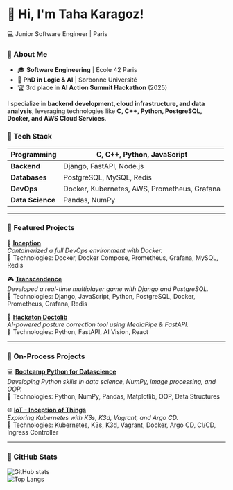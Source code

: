 # 👋 Hi, I'm Taha Karagoz!

💻 Junior Software Engineer | Paris

### 🔹 About Me
- 🎓 **Software Engineering** | École 42 Paris  
- 🤖 **PhD in Logic & AI** | Sorbonne Université  
- 🏆 3rd place in **AI Action Summit Hackathon** (2025)  

I specialize in **backend development, cloud infrastructure, and data analysis**, leveraging technologies like **C, C++, Python, PostgreSQL, Docker, and AWS Cloud Services**.  

### 🔹 Tech Stack
| **Programming**  | C, C++, Python, JavaScript |
|------------------|--------------------------|
| **Backend**      | Django, FastAPI, Node.js |
| **Databases**    | PostgreSQL, MySQL, Redis |
| **DevOps**       | Docker, Kubernetes, AWS, Prometheus, Grafana |
| **Data Science** | Pandas, NumPy|

---

### 🔹 Featured Projects  
🚀 **[Inception](https://github.com/karagoz36/Inception)**  
_Containerized a full DevOps environment with Docker._  
🔹 Technologies: Docker, Docker Compose, Prometheus, Grafana, MySQL, Redis  

🎮 **[Transcendence](https://github.com/karagoz36/transcendence)**  
_Developed a real-time multiplayer game with Django and PostgreSQL._  
🔹 Technologies: Django, JavaScript, Python, PostgreSQL, Docker, Prometheus, Grafana, Redis  

🤖 **[Hackaton Doctolib](https://github.com/karagoz36/Hackathon_Doctolib)**  
_AI-powered posture correction tool using MediaPipe & FastAPI._  
🔹 Technologies: Python, FastAPI, AI Vision, React  

---

### 🔹 On-Process Projects
💻 **[Bootcamp Python for Datascience](https://github.com/karagoz36/Python_Data_Science)**  
_Developing Python skills in data science, NumPy, image processing, and OOP._  
🔹 Technologies: Python, NumPy, Pandas, Matplotlib, OOP, Data Structures 

🌐 **[IoT - Inception of Things](https://github.com/karagoz36/IoT)**  
_Exploring Kubernetes with K3s, K3d, Vagrant, and Argo CD._  
🔹 Technologies: Kubernetes, K3s, K3d, Vagrant, Docker, Argo CD, CI/CD, Ingress Controller

---
### 🔹 GitHub Stats
![GitHub stats](https://github-readme-stats.vercel.app/api?username=karagoz36&show_icons=true&theme=radical)  
![Top Langs](https://github-readme-stats.vercel.app/api/top-langs/?username=karagoz36&layout=compact&theme=radical)

